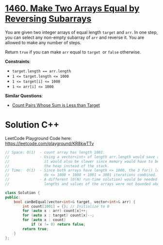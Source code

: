 # [1460. Make Two Arrays Equal by Reversing Subarrays](https://leetcode.com/problems/make-two-arrays-equal-by-reversing-subarrays/)

You are given two integer arrays of equal length <code>target</code> and <code>arr</code>. In one step, you can select any non-empty subarray of <code>arr</code> and reverse it. You are allowed to make any number of steps.

Return <code>true</code> if you can make <code>arr</code> equal to <code>target </code>or <code>false</code> otherwise.

**Constraints**:

* <code>target.length == arr.length</code>
* <code>1 <= target.length <= 1000</code>
* <code>1 <= target[i] <= 1000</code>
* <code>1 <= arr[i] <= 1000</code>

**Similar Questions**:

* [Count Pairs Whose Sum is Less than Target](https://leetcode.com/problems/count-pairs-whose-sum-is-less-than-target)


# Solution C++

LeetCode Playground Code here: https://leetcode.com/playground/KR8kwTTv

```cpp
// Space: O(1)  - count array has length 1001.
//              - Using a vector<int> of length arr.length would save a little memory but
//                it would also be slower since memory would have to be allocated on
//                the heap instead of the stack.
// Time:  O(1)  - Since both arrays have length <= 1000, the 3 for() loops will
//                do <= 1000 + 1000 + 1001 = 3001 iterations combined.
//              - A different (O(N) run-time solution) would be needed if the 
//                lengths and values of the arrays were not bounded above by 1000.

class Solution {
public:
    bool canBeEqual(vector<int>& target, vector<int>& arr) {
        int count[1001] = {}; // Initialize to 0
        for (auto x : arr) count[x]++;
        for (auto x : target) count[x]--;
        for (auto x : count)
            if (x != 0) return false;
        return true;
    }
};
```
